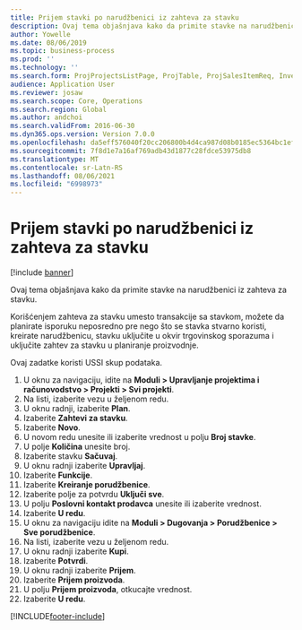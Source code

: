 ```yaml
---
title: Prijem stavki po narudžbenici iz zahteva za stavku
description: Ovaj tema objašnjava kako da primite stavke na narudžbenici iz zahteva za stavku.
author: Yowelle
ms.date: 08/06/2019
ms.topic: business-process
ms.prod: ''
ms.technology: ''
ms.search.form: ProjProjectsListPage, ProjTable, ProjSalesItemReq, InventItemIdLookupSimple, PurchCreateFromSalesOrder, VendAccountItemLookup, PurchTable, PurchEditLines
audience: Application User
ms.reviewer: josaw
ms.search.scope: Core, Operations
ms.search.region: Global
ms.author: andchoi
ms.search.validFrom: 2016-06-30
ms.dyn365.ops.version: Version 7.0.0
ms.openlocfilehash: da5eff576040f20cc206800b4d4ca987d08b0185ec5364bc1efc940f85d36371
ms.sourcegitcommit: 7f8d1e7a16af769adb43d1877c28fdce53975db8
ms.translationtype: MT
ms.contentlocale: sr-Latn-RS
ms.lasthandoff: 08/06/2021
ms.locfileid: "6998973"
---
```

# <a name="receive-items-on-purchase-order-from-item-requirement"></a>Prijem stavki po narudžbenici iz zahteva za stavku

[!include [banner](../../includes/banner.md)]

Ovaj tema objašnjava kako da primite stavke na narudžbenici iz zahteva za stavku.

Korišćenjem zahteva za stavku umesto transakcije sa stavkom, možete da planirate isporuku neposredno pre nego što se stavka stvarno koristi, kreirate narudžbenicu, stavku uključite u okvir trgovinskog sporazuma i uključite zahtev za stavku u planiranje proizvodnje. 

Ovaj zadatke koristi USSI skup podataka.

1. U oknu za navigaciju, idite na **Moduli > Upravljanje projektima i računovodstvo > Projekti > Svi projekti**.
2. Na listi, izaberite vezu u željenom redu.
3. U oknu radnji, izaberite **Plan**.
4. Izaberite **Zahtevi za stavku**.
5. Izaberite **Novo**.
6. U novom redu unesite ili izaberite vrednost u polju **Broj stavke**.
7. U polje **Količina** unesite broj.
8. Izaberite stavku **Sačuvaj**.
9. U oknu radnji izaberite **Upravljaj**.
10. Izaberite **Funkcije**.
11. Izaberite **Kreiranje porudžbenice**.
12. Izaberite polje za potvrdu **Uključi sve**.
13. U polju **Poslovni kontakt prodavca** unesite ili izaberite vrednost.
14. Izaberite **U redu**.
15. U oknu za navigaciju idite na **Moduli > Dugovanja > Porudžbenice > Sve porudžbenice**.
16. Na listi, izaberite vezu u željenom redu.
17. U oknu radnji izaberite **Kupi**.
18. Izaberite **Potvrdi**.
19. U oknu radnji izaberite **Prijem**.
20. Izaberite **Prijem proizvoda**.
21. U polju **Prijem proizvoda**, otkucajte vrednost.
22. Izaberite **U redu**.



[!INCLUDE[footer-include](../../includes/footer-banner.md)]